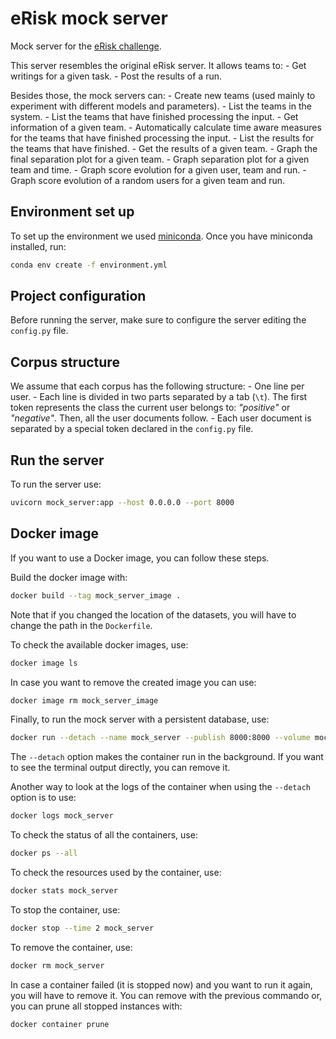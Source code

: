 # eRisk mock server
Mock server for the [eRisk challenge](https://erisk.irlab.org/).

This server resembles the original eRisk server. It allows teams to:
    - Get writings for a given task.
    - Post the results of a run.

Besides those, the mock servers can:
    - Create new teams (used mainly to experiment with different models and parameters).
    - List the teams in the system.
    - List the teams that have finished processing the input.
    - Get information of a given team.
    - Automatically calculate time aware measures for the teams that have finished processing the input.
    - List the results for the teams that have finished.
    - Get the results of a given team.
    - Graph the final separation plot for a given team.
    - Graph separation plot for a given team and time.
    - Graph score evolution for a given user, team and run.
    - Graph score evolution of a random users for a given team and run.

## Environment set up
To set up the environment we used [miniconda](https://docs.conda.io/en/latest/miniconda.html).
Once you have miniconda installed, run:
```bash
conda env create -f environment.yml
```

## Project configuration
Before running the server, make sure to configure the server editing the `config.py` file.

## Corpus structure
We assume that each corpus has the following structure:
    - One line per user.
    - Each line is divided in two parts separated by a tab (`\t`).
        The first token represents the class the current user belongs to:
        _"positive"_ or _"negative"_. Then, all the user documents follow.
    - Each user document is separated by a special token declared in the `config.py` file.

## Run the server
To run the server use:
```bash
uvicorn mock_server:app --host 0.0.0.0 --port 8000
```

## Docker image
If you want to use a Docker image, you can follow these steps.

Build the docker image with:
```bash
docker build --tag mock_server_image .
```

Note that if you changed the location of the datasets, you will have to change
the path in the `Dockerfile`.

To check the available docker images, use:
```bash
docker image ls
```

In case you want to remove the created image you can use:
```bash
docker image rm mock_server_image
```

Finally, to run the mock server with a persistent database, use:
```bash
docker run --detach --name mock_server --publish 8000:8000 --volume mock_server_db:/app/database/ mock_server_image
```

The `--detach` option makes the container run in the background. If you want to
see the terminal output directly, you can remove it.

Another way to look at the logs of the container when using the `--detach` option
is to use:
```bash
docker logs mock_server
```

To check the status of all the containers, use:
```bash
docker ps --all
```

To check the resources used by the container, use:
```bash
docker stats mock_server
```

To stop the container, use:
```bash
docker stop --time 2 mock_server
```

To remove the container, use:
```bash
docker rm mock_server
```

In case a container failed (it is stopped now) and you want to run it again, you will have to
remove it. You can remove with the previous commando or, you can prune all stopped instances with:
```bash
docker container prune
```
